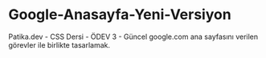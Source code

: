 # Google-Anasayfa-Yeni-Versiyon
Patika.dev - CSS Dersi - ÖDEV 3 - Güncel google.com ana sayfasını verilen görevler ile birlikte tasarlamak.
